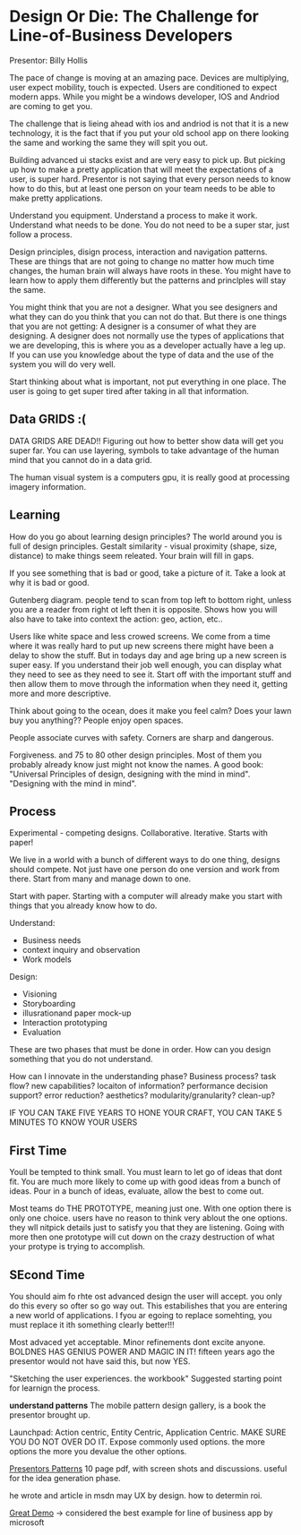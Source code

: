 Design Or Die: The Challenge for Line-of-Business Developers
===

Presentor: Billy Hollis

The pace of change is moving at an amazing pace.  Devices are multiplying, user expect mobility, touch is expected.  Users are conditioned to expect modern apps.  While you might be a windows developer, IOS and Andriod are coming to get you.

The challenge that is lieing ahead with ios and andriod is not that it is a new technology, it is the fact that if you put your old school app on there looking the same and working the same they will spit you out.

Building advanced ui stacks exist and are very easy to pick up.  But picking up how to make a pretty application that will meet the expectations of a user, is super hard.  Presentor is not saying that every person needs to know how to do this, but at least one person on your team needs to be able to make pretty applications.

Understand you equipment.  Understand a process to make it work.  Understand what needs to be done.  You do not need to be a super star, just follow a process.

Design principles, disign process, interaction and navigation patterns.  These are things that are not going to change no matter how much time changes, the human brain will always have roots in these.  You might have to learn how to apply them differently but the patterns and princlples will stay the same.

You might think that you are not a designer.  What you see designers and what they can do you think that you can not do that.  But there is one things that you are not getting:  A designer is a consumer of what they are designing.  A designer does not normally use the types of applications that we are developing, this is where you as a developer actually have a leg up.  If you can use you knowledge about the type of data and the use of the system you will do very well.

Start thinking about what is important, not put everything in one place.  The user is going to get super tired after taking in all that information.

## Data GRIDS :(

DATA GRIDS ARE DEAD!!  Figuring out how to better show data will get you super far.  You can use layering, symbols to take advantage of the human mind that you cannot do in a data grid.

The human visual system is a computers gpu, it is really good at processing imagery information.

## Learning

How do you go about learning design principles?  The world around you is full of design principles. Gestalt similarity - visual proximity (shape, size, distance) to make things seem releated.  Your brain will fill in gaps.

If you see something that is bad or good, take a picture of it.  Take a look at why it is bad or good.

Gutenberg diagram.  people tend to scan from top left to bottom right, unless you are a reader from right ot left then it is opposite.  Shows how you will also have to take into context the action: geo, action, etc..

Users like white space and less crowed screens.  We come from a time where it was really hard to put up new screens there might have been a delay to show the stuff.  But in todays day and age bring up a new screen is super easy.  If you understand their job well enough, you can display what they need to see as they need to see it.  Start off with the important stuff and then allow them to move through the information when they need it, getting more and more descriptive.

Think about going to the ocean, does it make you feel calm?  Does your lawn buy you anything??  People enjoy open spaces.

People associate curves with safety.  Corners are sharp and dangerous.

Forgiveness.  and 75 to 80 other design principles.  Most of them you probably already know just might not know the names.  A good book: "Universal Principles of design, designing with the mind in mind".  "Designing with the mind in mind".

## Process

Experimental - competing designs.  Collaborative.  Iterative.  Starts with paper!  

We live in a world with a bunch of different ways to do one thing, designs should compete.  Not just have one person do one version and work from there.  Start from many and manage down to one.

Start with paper.  Starting with a computer will already make you start with things that you already know how to do.

Understand: 

* Business needs
* context inquiry and observation
* Work models

Design:

* Visioning
* Storyboarding
* illusrationand paper mock-up
* Interaction prototyping
* Evaluation

These are two phases that must be done in order.  How can you design something that you do not understand.

How can I innovate in the understanding phase?  Business process? task flow? new capabilities? locaiton of information?  performance  decision support?  error reduction?  aesthetics?  modularity/granularity?  clean-up?

IF YOU CAN TAKE FIVE YEARS TO HONE YOUR CRAFT, YOU CAN TAKE 5 MINUTES TO KNOW YOUR USERS

## First Time

Youll be tempted to think small.  You must learn to let go of ideas that dont fit.  You are much more likely to come up with good ideas from a bunch of ideas.  Pour in a bunch of ideas, evaluate, allow the best to come out.

Most teams do THE PROTOTYPE, meaning just one.  With one option there is only one choice.  users have no reason to think very ablout the one options.  they wll nitpick details just to satisfy you that they are listening.  Going with more then one prototype will cut down on the crazy destruction of what your protype is trying to accomplish.

## SEcond Time

You should aim fo rhte ost advanced design the user will accept.  you only do this every so ofter so go way out.  This estabilishes that you are entering a new world of applications.  I fyou ar egoing to replace somehting, you must replace it ith something clearly better!!!

Most advaced yet acceptable.  Minor refinements dont excite anyone.  BOLDNES HAS GENIUS POWER AND MAGIC IN IT!  fifteen years ago the presentor would not have said this, but now YES.

"Sketching the user experiences.  the workbook"  Suggested starting point for learnign the process.

**understand patterns**  The mobile pattern design gallery, is a book the presentor brought up.  

Launchpad: Action centric, Entity Centric, Application Centric.  MAKE SURE YOU DO NOT OVER DO IT.  Expose commonly used options.  the more options the more you devalue the other options.

[Presentors Patterns](http://bit.ly/IntnavPatterns)  10 page pdf, with screen shots and discussions. useful for the idea generation phase.

he wrote and article in msdn may UX by design.  how to determin roi.

[Great Demo](http://bit.ly/stafflynxdemo) -> considered the best example for line of business app by microsoft